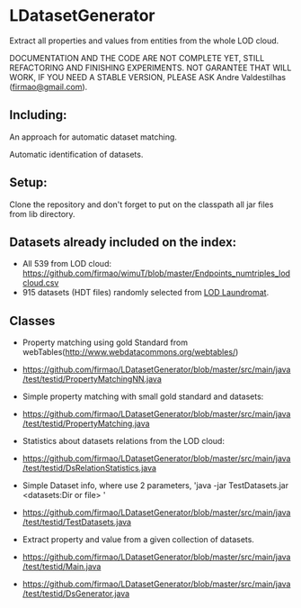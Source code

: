 # LDatasetGenerator
Extract all properties and values from entities from the whole LOD cloud.

DOCUMENTATION AND THE CODE ARE NOT COMPLETE YET, STILL REFACTORING AND FINISHING EXPERIMENTS. NOT GARANTEE THAT WILL WORK, IF YOU NEED A STABLE VERSION, PLEASE ASK Andre Valdestilhas (firmao@gmail.com).

## Including: 
An approach for automatic dataset matching.

Automatic identification of datasets.

## Setup:
Clone the repository and don't forget to put on the classpath all jar files from lib directory.

## Datasets already included on the index:
- All 539 from LOD cloud: https://github.com/firmao/wimuT/blob/master/Endpoints_numtriples_lodcloud.csv
- 915 datasets (HDT files) randomly selected from [LOD Laundromat](http://lodlaundromat.org/).

## Classes
- Property matching using gold Standard from webTables(http://www.webdatacommons.org/webtables/)
- https://github.com/firmao/LDatasetGenerator/blob/master/src/main/java/test/testid/PropertyMatchingNN.java

- Simple property matching with small gold standard and datasets:
- https://github.com/firmao/LDatasetGenerator/blob/master/src/main/java/test/testid/PropertyMatching.java

- Statistics about datasets relations from the LOD cloud:
- https://github.com/firmao/LDatasetGenerator/blob/master/src/main/java/test/testid/DsRelationStatistics.java

- Simple Dataset info, where use 2 parameters, 'java -jar TestDatasets.jar <datasets:Dir or file> <SPARQL query>'
- https://github.com/firmao/LDatasetGenerator/blob/master/src/main/java/test/testid/TestDatasets.java
  
- Extract property and value from a given collection of datasets.
- https://github.com/firmao/LDatasetGenerator/blob/master/src/main/java/test/testid/Main.java
- https://github.com/firmao/LDatasetGenerator/blob/master/src/main/java/test/testid/DsGenerator.java
